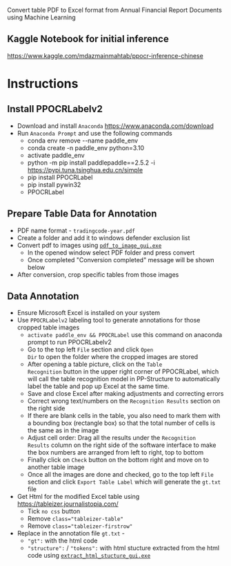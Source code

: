 Convert table PDF to Excel format from Annual Financial Report Documents using Machine Learning

## Kaggle Notebook for initial inference
https://www.kaggle.com/mdazmainmahtab/ppocr-inference-chinese

# Instructions

## Install PPOCRLabelv2
* Download and install <code>Anaconda</code> https://www.anaconda.com/download
* Run <code>Anaconda Prompt</code> and use the following commands
  * conda env remove --name paddle_env
  * conda create -n paddle_env python=3.10
  * activate paddle_env
  * python -m pip install paddlepaddle==2.5.2 -i https://pypi.tuna.tsinghua.edu.cn/simple
  * pip install PPOCRLabel
  * pip install pywin32
  * PPOCRLabel

## Prepare Table Data for Annotation
* PDF name format - <code>tradingcode-year.pdf</code>
* Create a folder and add it to windows defender exclusion list
* Convert pdf to images using <code>[pdf_to_image_gui.exe](https://github.com/AzmainO7/FRC-ML-Project-01/releases/download/Preview/pdf_to_image_gui.exe)</code>
  <!-- * Run <code>Anaconda Prompt</code>
  * Copy & paste <code>activate paddle_env && python "...\pdf_to_image_gui.py"</code>, replace "...\pdf_to_image_gui.py" with the actual path where <code>pdf_to_image_gui.py</code> is stored in your device -->
  * In the opened window select PDF folder and press convert
  * Once completed "Conversion completed" message will be shown below
* After conversion, crop specific tables from those images
  
## Data Annotation
* Ensure Microsoft Excel is installed on your system
* Use <code>PPOCRLabelv2</code> labeling tool to generate annotations for those cropped table images
  * <code>activate paddle_env && PPOCRLabel</code> use this command on anaconda prompt to run PPOCRLabelv2
  * Go to the top left <code>File</code> section and click <code>Open Dir</code> to open the folder where the cropped images are stored
  * After opening a table picture, click on the <code>Table Recognition</code> button in the upper right corner of PPOCRLabel, which will call the table recognition model in PP-Structure to automatically label the table and pop up Excel at the same time.
  * Save and close Excel after making adjustments and correcting errors
  * Correct wrong text/numbers on the <code>Recognition Results</code> section on the right side
  * If there are blank cells in the table, you also need to mark them with a bounding box (rectangle box) so that the total number of cells is the same as in the image
  * Adjust cell order: Drag all the results under the <code>Recognition Results</code> column on the right side of the software interface to make the box numbers are arranged from left to right, top to bottom
  * Finally click on <code>Check</code> button on the bottom right and move on to another table image
  * Once all the images are done and checked, go to the top left <code>File</code> section and click <code>Export Table Label</code> which will generate the <code>gt.txt</code> file
* Get Html for the modified Excel table using https://tableizer.journalistopia.com/
  * Tick <code>no css</code> button
  * Remove <code>class="tableizer-table"</code>
  * Remove <code>class="tableizer-firstrow"</code>
* Replace in the annotation file <code>gt.txt</code> -
  * <code>"gt":</code> with the html code
  * <code>"structure":</code> / <code>"tokens":</code> with html stucture extracted from the html code using <code>[extract_html_stucture_gui.exe](https://github.com/AzmainO7/FRC-ML-Project-01/releases/download/Preview/extract_html_stucture_gui.exe)</code>


